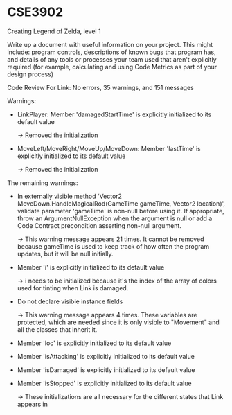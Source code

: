 # CSE3902
Creating Legend of Zelda, level 1


Write up a document with useful information on your project. This might include: program controls, descriptions of known bugs that program has, and details of any tools or processes your team used that aren't explicitly required (for example, calculating and using Code Metrics as part of your design process)



Code Review For Link:
No errors, 35 warnings, and 151 messages

Warnings:
- LinkPlayer: Member 'damagedStartTime' is explicitly initialized to its default value

  -> Removed the initialization
  
- MoveLeft/MoveRight/MoveUp/MoveDown: Member 'lastTime' is explicitly initialized to its default value

  -> Removed the initialization
  
The remaining warnings:
- In externally visible method 'Vector2 MoveDown.HandleMagicalRod(GameTime gameTime, Vector2 location)', validate parameter 'gameTime' is non-null before using it. If appropriate, throw an ArgumentNullException when the argument is null or add a Code Contract precondition asserting non-null argument.

  -> This warning message appears 21 times. It cannot be removed because gameTime is used to keep track of how often the program updates, but it will be null initially.
  
- Member 'i' is explicitly initialized to its default value

  -> i needs to be initialized because it's the index of the array of colors used for tinting when Link is damaged.
  
- Do not declare visible instance fields

  -> This warning message appears 4 times. These variables are protected, which are needed since it is only visible to "Movement" and all the classes that inherit it.
  
- Member 'loc' is explicitly initialized to its default value
- Member 'isAttacking' is explicitly initialized to its default value 
- Member 'isDamaged' is explicitly initialized to its default value 
- Member 'isStopped' is explicitly initialized to its default value 

  -> These initializations are all necessary for the different states that Link appears in
